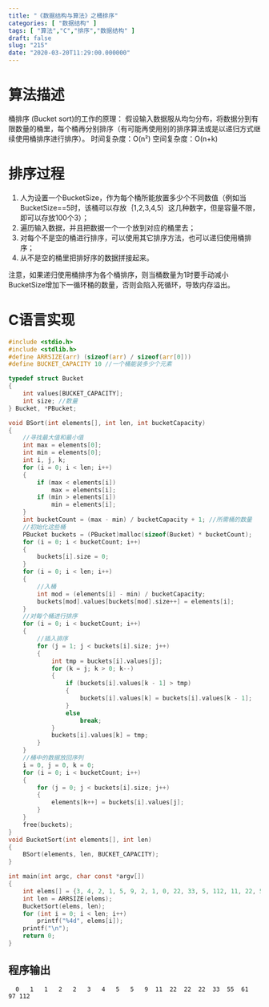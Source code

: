 ```yaml
---
title: "《数据结构与算法》之桶排序"
categories: [ "数据结构" ]
tags: [ "算法","C","排序","数据结构" ]
draft: false
slug: "215"
date: "2020-03-20T11:29:00.000000"
---
```


# 算法描述
桶排序 (Bucket sort)的工作的原理：
假设输入数据服从均匀分布，将数据分到有限数量的桶里，每个桶再分别排序（有可能再使用别的排序算法或是以递归方式继续使用桶排序进行排序）。
时间复杂度：O(n²)
空间复杂度：O(n+k)


# 排序过程
1. 人为设置一个BucketSize，作为每个桶所能放置多少个不同数值（例如当BucketSize==5时，该桶可以存放｛1,2,3,4,5｝这几种数字，但是容量不限，即可以存放100个3）；
2. 遍历输入数据，并且把数据一个一个放到对应的桶里去；
3. 对每个不是空的桶进行排序，可以使用其它排序方法，也可以递归使用桶排序；
4. 从不是空的桶里把排好序的数据拼接起来。 

注意，如果递归使用桶排序为各个桶排序，则当桶数量为1时要手动减小BucketSize增加下一循环桶的数量，否则会陷入死循环，导致内存溢出。

# C语言实现
```C
#include <stdio.h>
#include <stdlib.h>
#define ARRSIZE(arr) (sizeof(arr) / sizeof(arr[0]))
#define BUCKET_CAPACITY 10 //一个桶能装多少个元素

typedef struct Bucket
{
    int values[BUCKET_CAPACITY];
    int size; //数量
} Bucket, *PBucket;

void BSort(int elements[], int len, int bucketCapacity)
{
    //寻找最大值和最小值
    int max = elements[0];
    int min = elements[0];
    int i, j, k;
    for (i = 0; i < len; i++)
    {
        if (max < elements[i])
            max = elements[i];
        if (min > elements[i])
            min = elements[i];
    }
    int bucketCount = (max - min) / bucketCapacity + 1; //所需桶的数量
    //初始化这些桶
    PBucket buckets = (PBucket)malloc(sizeof(Bucket) * bucketCount);
    for (i = 0; i < bucketCount; i++)
    {
        buckets[i].size = 0;
    }
    for (i = 0; i < len; i++)
    {
        //入桶
        int mod = (elements[i] - min) / bucketCapacity;
        buckets[mod].values[buckets[mod].size++] = elements[i];
    }
    //对每个桶进行排序
    for (i = 0; i < bucketCount; i++)
    {
        //插入排序
        for (j = 1; j < buckets[i].size; j++)
        {
            int tmp = buckets[i].values[j];
            for (k = j; k > 0; k--)
            {
                if (buckets[i].values[k - 1] > tmp)
                {
                    buckets[i].values[k] = buckets[i].values[k - 1];
                }
                else
                    break;
            }
            buckets[i].values[k] = tmp;
        }
    }
    //桶中的数据放回序列
    i = 0, j = 0, k = 0;
    for (i = 0; i < bucketCount; i++)
    {
        for (j = 0; j < buckets[i].size; j++)
        {
            elements[k++] = buckets[i].values[j];
        }
    }
    free(buckets);
}
void BucketSort(int elements[], int len)
{
    BSort(elements, len, BUCKET_CAPACITY);
}

int main(int argc, char const *argv[])
{
    int elems[] = {3, 4, 2, 1, 5, 9, 2, 1, 0, 22, 33, 5, 112, 11, 22, 55, 22, 61, 97};
    int len = ARRSIZE(elems);
    BucketSort(elems, len);
    for (int i = 0; i < len; i++)
        printf("%4d", elems[i]);
    printf("\n");
    return 0;
}

```

## 程序输出
```
  0   1   1   2   2   3   4   5   5   9  11  22  22  22  33  55  61  97 112
```

